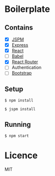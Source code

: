 # Boilerplate

## Contains

- [x] [JSPM](http://jspm.io/)
- [x] [Express](http://expressjs.com/)
- [x] [React](https://facebook.github.io/react/)
- [ ] [Babel](https://babeljs.io/)
- [x] [React Router](https://github.com/rackt/react-router)
- [ ] Authentication
- [ ] [Bootstrap](http://getbootstrap.com/)

## Setup

```
$ npm install
```

```
$ jspm install
```

## Running

```
$ npm start
```

# Licence

MIT
